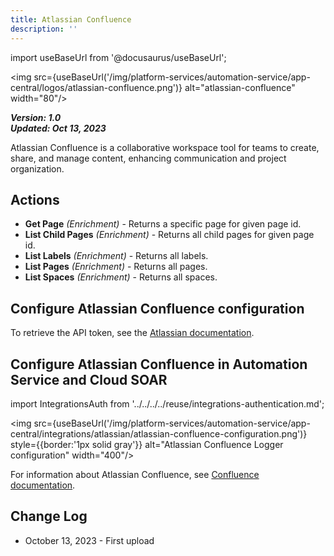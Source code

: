 ```yaml
---
title: Atlassian Confluence
description: ''
---
```

import useBaseUrl from '@docusaurus/useBaseUrl';

<img src={useBaseUrl('/img/platform-services/automation-service/app-central/logos/atlassian-confluence.png')} alt="atlassian-confluence" width="80"/>

***Version: 1.0  
Updated: Oct 13, 2023***

Atlassian Confluence is a collaborative workspace tool for teams to create, share, and manage content, enhancing communication and project organization.

## Actions

* **Get Page** *(Enrichment)* - Returns a specific page for given page id.
* **List Child Pages** *(Enrichment)* - Returns all child pages for given page id.
* **List Labels** *(Enrichment)* - Returns all labels.
* **List Pages** *(Enrichment)* - Returns all pages.
* **List Spaces** *(Enrichment)* - Returns all spaces.

## Configure Atlassian Confluence configuration

To retrieve the API token, see the [Atlassian documentation](https://support.atlassian.com/atlassian-account/docs/manage-api-tokens-for-your-atlassian-account/).

## Configure Atlassian Confluence in Automation Service and Cloud SOAR

import IntegrationsAuth from '../../../../reuse/integrations-authentication.md';

<IntegrationsAuth/>

<img src={useBaseUrl('/img/platform-services/automation-service/app-central/integrations/atlassian/atlassian-confluence-configuration.png')} style={{border:'1px solid gray'}} alt="Atlassian Confluence Logger configuration" width="400"/>

For information about Atlassian Confluence, see [Confluence documentation](https://confluence.atlassian.com/alldoc/confluence-documentation-directory-12877996.html).

## Change Log

* October 13, 2023 - First upload
